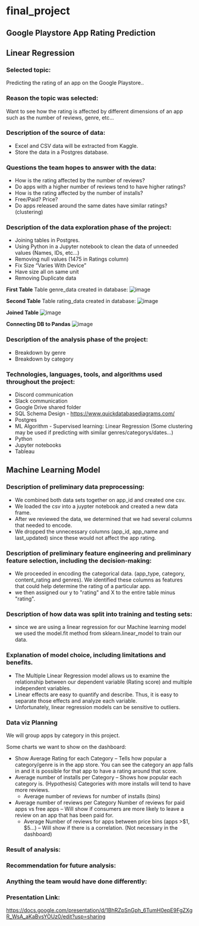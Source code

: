 # final_project

## Google Playstore App Rating Prediction


## Linear Regression
###  Selected topic:
Predicting the rating of an app on the Google Playstore..
###  Reason the topic was selected:
Want to see how the rating is affected by different dimensions of an app such as the number of reviews, genre, etc…
###  Description of the source of data:
* Excel and CSV data will be extracted from Kaggle.
* Store the data in a Postgres database.
### Questions the team hopes to answer with the data:
* How is the rating affected by the number of reviews?
* Do apps with a higher number of reviews tend to have higher ratings?
* How is the rating affected by the number of installs?
* Free/Paid? Price? 
* Do apps released around the same dates have similar ratings? (clustering)
### Description of the data exploration phase of the project:
* Joining tables in Postgres.
* Using Python in a Jupyter notebook to clean the data of unneeded values (Names, IDs, etc…)
* Removing null values (1475 in Ratings column)
* Fix Size “Varies With Device”
* Have size all on same unit
* Removing Duplicate data


**First Table**
Table genre_data created in database:
![image](https://user-images.githubusercontent.com/96017493/170596067-1087d67e-5fb7-4358-90ff-b5dd80a74905.png)

**Second Table**
Table rating_data created in database:
![image](https://user-images.githubusercontent.com/96017493/170605797-92e48a22-67d6-4551-b80c-ad871c611ffd.png)

**Joined Table**
![image](https://user-images.githubusercontent.com/96017493/170841657-04891652-b6fb-4392-b82f-2a49de613b83.png)


**Connecting DB to Pandas**
![image](https://user-images.githubusercontent.com/96017493/170846041-d01928c2-7d34-4e9f-b28f-34887cf1735b.png)



### Description of the analysis phase of the project:
* Breakdown by genre
* Breakdown by category
### Technologies, languages, tools, and algorithms used throughout the project:
* Discord communication
* Slack communication
* Google Drive shared folder
* SQL Schema Design - https://www.quickdatabasediagrams.com/
* Postgres
* ML Algorithm - Supervised learning: Linear Regression (Some clustering may be used if predicting with similar genres/categorys/dates…)
* Python
* Jupyter notebooks
* Tableau

## Machine Learning Model
### Description of preliminary data preprocessing:
  - We combined both data sets together on app_id and created one csv.
  - We loaded the csv into a juypter notebook and created a new data frame. 
  - After we reviewed the data, we determined that we had several columns that needed to encode. 
  - We dropped the unnecessary columns (app_id, app_name and last_updated) since these would not affect the app rating.  
### Description of preliminary feature engineering and preliminary feature selection, including the decision-making:
  - We proceeded in encoding the categorical data. (app_type, category, content_rating and genres).  We identified these columns as features that could help determine the rating of a particular app.
  - we then assigned our y to "rating" and X to the entire table minus "rating". 
### Description of how data was split into training and testing sets:
  - since we are using a linear regression for our Machine learning model we used the model.fit method from sklearn.linear_model to train our data.  
### Explanation of model choice, including limitations and benefits.
  - The Multiple Linear Regression model allows us to examine the relationship between our dependent variable (Rating score) and multiple independent variables.
  - Linear effects are easy to quantify and describe. Thus, it is easy to separate those effects and analyze each variable.
  - Unfortunately, linear regression models can be sensitive to outliers.


### Data viz Planning

We will group apps by category in this project.

Some charts we want to show on the dashboard:

* Show Average Rating for each Category – Tells how popular a category/genre is in the app store. You can see the category an app falls in and it is possible for that app to have a rating around that score.
* Average number of installs per Category – Shows how popular each category is. (Hypothesis) Categories with more installs will tend to have more reviews.
	* Average number of reviews for number of installs (bins)
* Average number of reviews per Category
Number of reviews for paid apps vs free apps – Will show if consumers are more likely to leave a review on an app that has been paid for.
	* Average Number of reviews for apps between price bins (apps >$1, $5…) – Will show if there is a correlation. (Not necessary in the dashboard)


### Result of analysis:
### Recommendation for future analysis:
### Anything the team would have done differently:

### Presentation Link:
https://docs.google.com/presentation/d/1BhRZpSnGph_6TumH0epE9FgZXgR_WsA_aKaBvsYOUz0/edit?usp=sharing

